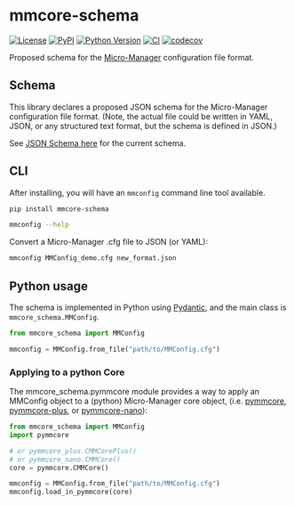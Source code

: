 # mmcore-schema

[![License](https://img.shields.io/pypi/l/mmcore-schema.svg?color=green)](https://github.com/tlambert03/mmcore-schema/raw/main/LICENSE)
[![PyPI](https://img.shields.io/pypi/v/mmcore-schema.svg?color=green)](https://pypi.org/project/mmcore-schema)
[![Python Version](https://img.shields.io/pypi/pyversions/mmcore-schema.svg?color=green)](https://python.org)
[![CI](https://github.com/tlambert03/mmcore-schema/actions/workflows/ci.yml/badge.svg)](https://github.com/tlambert03/mmcore-schema/actions/workflows/ci.yml)
[![codecov](https://codecov.io/gh/tlambert03/mmcore-schema/branch/main/graph/badge.svg)](https://codecov.io/gh/tlambert03/mmcore-schema)

Proposed schema for the [Micro-Manager](https://micro-manager.org/) configuration file format.

## Schema

This library declares a proposed JSON schema for the Micro-Manager configuration file format.
(Note, the actual file could be written in YAML, JSON, or any structured text format,
but the schema is defined in JSON.)

See [JSON Schema here](/schemas/mmconfig/1.0/mmconfig.schema.json) for the current schema.

## CLI

After installing, you will have an `mmconfig` command line tool available.

```bash
pip install mmcore-schema
```

```bash
mmconfig --help
```

Convert a Micro-Manager .cfg file to JSON (or YAML):

```bash
mmconfig MMConfig_demo.cfg new_format.json
```

## Python usage

The schema is implemented in Python using [Pydantic](https://docs.pydantic.dev/),
and the main class is `mmcore_schema.MMConfig`.

```python
from mmcore_schema import MMConfig

mmconfig = MMConfig.from_file("path/to/MMConfig.cfg")
```

### Applying to a python Core

The mmcore_schema.pymmcore module provides a way to apply an MMConfig object to
a (python) Micro-Manager core object, (i.e.
[pymmcore](https://github.com/micro-manager/pymmcore),
[pymmcore-plus](https://github.com/pymmcore-plus/pymmcore-plus), or
[pymmcore-nano](https://github.com/pymmcore-plus/pymmcore-nano)):

```python
from mmcore_schema import MMConfig
import pymmcore

# or pymmcore_plus.CMMCorePlus()
# or pymmcore_nano.CMMCore()
core = pymmcore.CMMCore() 

mmconfig = MMConfig.from_file("path/to/MMConfig.cfg")
mmconfig.load_in_pymmcore(core)
```
